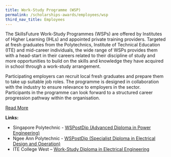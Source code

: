 ```yaml
---
title: Work-Study Programme (WSP)
permalink: /scholarships-awards/employees/wsp
third_nav_title: Employees
---
```

The SkillsFuture Work-Study Programmes (WSPs) are offered by Institutes of Higher Learning (IHLs) and appointed private training providers. Targeted at fresh graduates from the Polytechnics, Institute of Technical Education (ITE) and mid-career individuals, the wide range of WSPs provides them with a head-start in their careers related to their discipline of study and more opportunities to build on the skills and knowledge they have acquired in school through a work-study arrangement.

Participating employers can recruit local fresh graduates and prepare them to take up suitable job roles. The programme is designed in collaboration with the industry to ensure relevance to employers in the sector. Participants in the programme can look forward to a structured career progression pathway within the organisation.

<a href="https://programmes.enterprisejobskills.gov.sg/WorkStudyEmployerProgrammes/Programme_Summary.aspx" target="_blank">Read More</a>  

**Links:**  
* Singapore Polytechnic - <a href="https://programmes.enterprisejobskills.gov.sg/WorkStudyEmployerProgrammes/Programme_Details.aspx?ProgrammeID=P00000485" target="_blank">WSPostDip (Advanced Diploma in Power Engineering)</a>
* Ngee Ann Polytechnic - <a href="https://programmes.enterprisejobskills.gov.sg/WorkStudyEmployerProgrammes/Programme_Details.aspx?ProgrammeID=P00000501" target="_blank">WSPostDip (Specialist Diploma in Electrical Design and Operation)</a>
* ITE College West – <a href="https://www.ite.edu.sg/courses/course-finder/course/work-study-diploma-in-electrical-engineering" target="_blank">Work-Study Diploma in Electrical Engineering</a>
